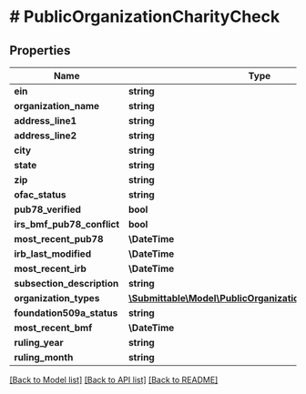 # # PublicOrganizationCharityCheck

## Properties

Name | Type | Description | Notes
------------ | ------------- | ------------- | -------------
**ein** | **string** |  | [optional]
**organization_name** | **string** |  | [optional]
**address_line1** | **string** |  | [optional]
**address_line2** | **string** |  | [optional]
**city** | **string** |  | [optional]
**state** | **string** |  | [optional]
**zip** | **string** |  | [optional]
**ofac_status** | **string** |  | [optional]
**pub78_verified** | **bool** |  | [optional]
**irs_bmf_pub78_conflict** | **bool** |  | [optional]
**most_recent_pub78** | **\DateTime** |  | [optional]
**irb_last_modified** | **\DateTime** |  | [optional]
**most_recent_irb** | **\DateTime** |  | [optional]
**subsection_description** | **string** |  | [optional]
**organization_types** | [**\Submittable\Model\PublicOrganizationOrganizationType[]**](PublicOrganizationOrganizationType.md) |  | [optional]
**foundation509a_status** | **string** |  | [optional]
**most_recent_bmf** | **\DateTime** |  | [optional]
**ruling_year** | **string** |  | [optional]
**ruling_month** | **string** |  | [optional]

[[Back to Model list]](../../README.md#models) [[Back to API list]](../../README.md#endpoints) [[Back to README]](../../README.md)
